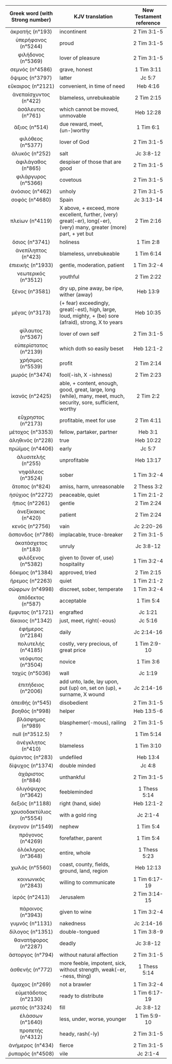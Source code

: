 |Greek word (with Strong number)|KJV translation|New Testament reference|
|:---:|-----|:---:|
ἀκρατής (n°193)|incontinent|2 Tim 3:1-5|
ὑπερήφανος (n°5244)|proud|2 Tim 3:1-5|
φιλήδονος (n°5369)|lover of  pleasure|2 Tim 3:1-5|
σεμνός (n°4586)|grave, honest|1 Tim 3:11|
ὄψιμος (n°3797)|latter|Jc 5:7|
εὔκαιρος (n°2121)|convenient, in time  of need|Heb 4:16|
ἀνεπαίσχυντος (n°422)|blameless, unrebukeable|2 Tim 2:15|
ἀσάλευτος (n°761)|which cannot be  moved, unmovable|Heb 12:28|
ἄξιος (n°514)|due reward, meet, (un-)worthy|1 Tim 6:1|
φιλόθεος (n°5377)|lover of God|2 Tim 3:1-5|
ἁλυκός (n°252)|salt|Jc 3:8-12|
ἀφιλάγαθος (n°865)|despiser  of those that are good|2 Tim 3:1-5|
φιλάργυρος (n°5366)|covetous|2 Tim 3:1-5|
ἀνόσιος (n°462)|unholy|2 Tim 3:1-5|
σοφός (n°4680)|Spain|Jc 3:13-14|
πλείων (n°4119)|X above, + exceed, more  excellent,  further, (very) great(-er), long(-er), (very) many, greater (more)  part, + yet but|2 Tim 2:16|
ὅσιος (n°3741)|holiness|1 Tim 2:8|
ἀνεπίληπτος (n°423)|blameless, unrebukeable|1 Tim 6:14|
ἐπιεικής (n°1933)|gentle,  moderation, patient|1 Tim 3:2-4|
νεωτερικός (n°3512)|youthful|2 Tim 2:22|
ξένος (n°3581)|dry  up, pine away, be ripe, wither (away)|Heb 13:9|
μέγας (n°3173)|(+ fear) exceedingly,  great(-est), high, large, loud, mighty, + (be) sore (afraid), strong,  X to years|Heb 10:35|
φίλαυτος (n°5367)|lover of own self|2 Tim 3:1-5|
εὐπερίστατος (n°2139)|which doth so  easily beset|Heb 12:1-2|
χρήσιμος (n°5539)|profit|2 Tim 2:14|
μωρός (n°3474)|fool(-ish, X  -ishness)|2 Tim 2:23|
ἱκανός (n°2425)|able, + content, enough, good, great, large, long  (while), many, meet, much, security, sore, sufficient, worthy|2 Tim 2:2|
εὔχρηστος (n°2173)|profitable, meet for  use|2 Tim 4:11|
μέτοχος (n°3353)|fellow, partaker, partner|Heb 3:1|
ἀληθινός (n°228)|true|Heb 10:22|
πρώϊμος (n°4406)|early|Jc 5:7|
ἀλυσιτελής (n°255)|unprofitable|Heb 13:17|
νηφάλεος (n°3524)|sober|1 Tim 3:2-4|
ἄτοπος (n°824)|amiss, harm,  unreasonable|2 Thess 3:2|
ἡσύχιος (n°2272)|peaceable, quiet|1 Tim 2:1-2|
ἤπιος (n°2261)|gentle|2 Tim 2:24|
ἀνεξίκακος (n°420)|patient|2 Tim 2:24|
κενός (n°2756)|vain|Jc 2:20-26|
ἄσπονδος (n°786)|implacable, truce-breaker|2 Tim 3:1-5|
ἀκατάσχετος (n°183)|unruly|Jc 3:8-12|
φιλόξενος (n°5382)|given to (lover  of, use) hospitality|1 Tim 3:2-4|
δόκιμος (n°1384)|approved, tried|2 Tim 2:15|
ἤρεμος (n°2263)|quiet|1 Tim 2:1-2|
σώφρων (n°4998)|discreet, sober,  temperate|1 Tim 3:2-4|
ἀπόδεκτος (n°587)|acceptable|1 Tim 5:4|
ἔμφυτος (n°1721)|engrafted|Jc 1:21|
δίκαιος (n°1342)|just, meet, right(-eous)|Jc 5:16|
ἐφήμερος (n°2184)|daily|Jc 2:14-16|
πολυτελής (n°4185)|costly, very precious, of  great price|1 Tim 2:9-10|
νεόφυτος (n°3504)|novice|1 Tim 3:6|
ταχύς (n°5036)|wall|Jc 1:19|
ἐπιτήδειος (n°2006)|add  unto, lade, lay upon, put (up) on, set on (up),  + surname, X wound|Jc 2:14-16|
ἀπειθής (n°545)|disobedient|2 Tim 3:1-5|
βοηθός (n°998)|helper|Heb 13:5-6|
βλάσφημος (n°989)|blasphemer(-mous), railing|2 Tim 3:1-5|
null (n°3512.5)|?|1 Tim 5:14|
ἀνέγκλητος (n°410)|blameless|1 Tim 3:10|
ἀμίαντος (n°283)|undefiled|Heb 13:4|
δίψυχος (n°1374)|double minded|Jc 4:8|
ἀχάριστος (n°884)|unthankful|2 Tim 3:1-5|
ὀλιγόψυχος (n°3642)|feebleminded|1 Thess 5:14|
δεξιός (n°1188)|right (hand, side)|Heb 12:1-2|
χρυσοδακτύλιος (n°5554)|with a gold ring|Jc 2:1-4|
ἔκγονον (n°1549)|nephew|1 Tim 5:4|
πρόγονος (n°4269)|forefather, parent|1 Tim 5:4|
ὁλόκληρος (n°3648)|entire, whole|1 Thess 5:23|
χωλός (n°5560)|coast, county, fields, ground,  land, region|Heb 12:13|
κοινωνικός (n°2843)|willing to  communicate|1 Tim 6:17-19|
ἱερός (n°2413)|Jerusalem|2 Tim 3:14-15|
πάροινος (n°3943)|given  to wine|1 Tim 3:2-4|
γυμνός (n°1131)|nakedness|Jc 2:14-16|
δίλογος (n°1351)|double-tongued|1 Tim 3:8-9|
θανατήφορος (n°2287)|deadly|Jc 3:8-12|
ἄστοργος (n°794)|without natural affection|2 Tim 3:1-5|
ἀσθενής (n°772)|more feeble,  impotent, sick, without strength, weak(-er, -ness, thing)|1 Thess 5:14|
ἄμαχος (n°269)|not a brawler|1 Tim 3:2-4|
εὐμετάδοτος (n°2130)|ready to distribute|1 Tim 6:17-19|
μεστός (n°3324)|fill|Jc 3:8-12|
ἐλάσσων (n°1640)|less, under, worse, younger|1 Tim 5:9-10|
προπετής (n°4312)|heady, rash(-ly)|2 Tim 3:1-5|
ἀνήμερος (n°434)|fierce|2 Tim 3:1-5|
ῥυπαρός (n°4508)|vile|Jc 2:1-4|
